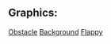 ## Graphics:
<a href="https://github.com/clear-code-projects/FlappyBird/blob/main/graphics/obstacles/1.png">Obstacle</a>
<a href="https://github.com/akhil-code/flappy-bird-neuro-evolution/blob/master/res/background.png">Background</a>
<a href="https://icons8.com/icons/set/flappy">Flappy</a>
